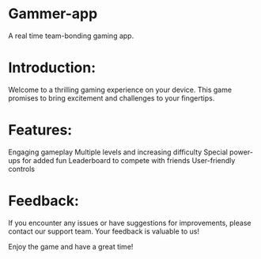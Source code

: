 # Gammer-app
A real time team-bonding gaming app.

# Introduction:

Welcome to a thrilling gaming experience on your device. This game promises to bring excitement and challenges to your fingertips.

# Features:

Engaging gameplay
Multiple levels and increasing difficulty
Special power-ups for added fun
Leaderboard to compete with friends
User-friendly controls

# Feedback:

If you encounter any issues or have suggestions for improvements, please contact our support team. Your feedback is valuable to us!

Enjoy the game and have a great time!
